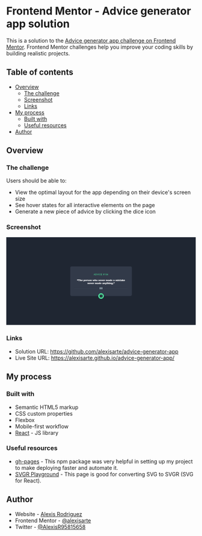 # Frontend Mentor - Advice generator app solution

This is a solution to the [Advice generator app challenge on Frontend Mentor](https://www.frontendmentor.io/challenges/advice-generator-app-QdUG-13db). Frontend Mentor challenges help you improve your coding skills by building realistic projects.

## Table of contents

- [Overview](#overview)
  - [The challenge](#the-challenge)
  - [Screenshot](#screenshot)
  - [Links](#links)
- [My process](#my-process)
  - [Built with](#built-with)
  - [Useful resources](#useful-resources)
- [Author](#author)

## Overview

### The challenge

Users should be able to:

- View the optimal layout for the app depending on their device's screen size
- See hover states for all interactive elements on the page
- Generate a new piece of advice by clicking the dice icon

### Screenshot

![](./src/assets/Advice_Generator.png)

### Links

- Solution URL: https://github.com/alexisarte/advice-generator-app
- Live Site URL: https://alexisarte.github.io/advice-generator-app/

## My process

### Built with

- Semantic HTML5 markup
- CSS custom properties
- Flexbox
- Mobile-first workflow
- [React](https://reactjs.org/) - JS library

### Useful resources

- [gh-pages](https://www.npmjs.com/package/gh-pages) - This npm package was very helpful in setting up my project to make deploying faster and automate it.
- [SVGR Playground](https://react-svgr.com/playground/) - This page is good for converting SVG to SVGR (SVG for React).

## Author

- Website - [Alexis Rodriguez](https://alexis-rodriguez.tech/)
- Frontend Mentor - [@alexisarte](https://www.frontendmentor.io/profile/alexisarte)
- Twitter - [@AlexisR95815658](https://twitter.com/AlexisR95815658)

